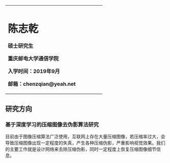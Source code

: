 <table border="0">
  <tr>
    <td width="75%">
      <h1>陈志乾</h1>
      <p><b>硕士研究生</b></p>
      <p><b>重庆邮电大学通信学院</b></p>
      <p><b>入学时间：2019年9月</b></p>
      <p><b>邮箱：chenzqian@yeah.net</b></p>
  </tr>
</table>

## 研究方向

### 基于深度学习的压缩图像去伪影算法研究

目前由于图像压缩算法广泛使用，互联网上存在大量压缩图像，若压缩率过大，会导致压缩图像出现一定程度的失真，产生各种压缩伪影，严重影响视觉效果。我们的主要工作就是设计网络来去除压缩伪影，同时一定程度上恢复压缩图像细节信息。
